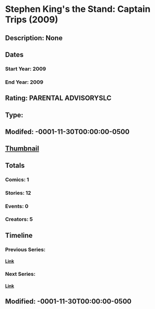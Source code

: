 # Stephen King's the Stand: Captain Trips (2009)
## Description: None
## Dates
### Start Year: 2009
### End Year: 2009
## Rating: PARENTAL ADVISORYSLC
## Type: 
## Modifed: -0001-11-30T00:00:00-0500
## [Thumbnail](http://i.annihil.us/u/prod/marvel/i/mg/9/c0/4bb5964f0d6d7.jpg)
## Totals
### Comics: 1
### Stories: 12
### Events: 0
### Creators: 5
## Timeline
### Previous Series: 
#### [Link]()
### Next Series: 
#### [Link]()
## Modified: -0001-11-30T00:00:00-0500